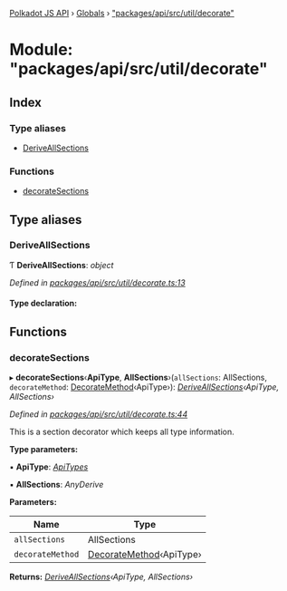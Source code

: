 [Polkadot JS API](../README.md) › [Globals](../globals.md) › ["packages/api/src/util/decorate"](_packages_api_src_util_decorate_.md)

# Module: "packages/api/src/util/decorate"

## Index

### Type aliases

* [DeriveAllSections](_packages_api_src_util_decorate_.md#deriveallsections)

### Functions

* [decorateSections](_packages_api_src_util_decorate_.md#decoratesections)

## Type aliases

###  DeriveAllSections

Ƭ **DeriveAllSections**: *object*

*Defined in [packages/api/src/util/decorate.ts:13](https://github.com/polkadot-js/api/blob/3989ae67b2/packages/api/src/util/decorate.ts#L13)*

#### Type declaration:

## Functions

###  decorateSections

▸ **decorateSections**‹**ApiType**, **AllSections**›(`allSections`: AllSections, `decorateMethod`: [DecorateMethod](_packages_api_src_types_base_.md#decoratemethod)‹ApiType›): *[DeriveAllSections](_packages_api_src_util_decorate_.md#deriveallsections)‹ApiType, AllSections›*

*Defined in [packages/api/src/util/decorate.ts:44](https://github.com/polkadot-js/api/blob/3989ae67b2/packages/api/src/util/decorate.ts#L44)*

This is a section decorator which keeps all type information.

**Type parameters:**

▪ **ApiType**: *[ApiTypes](_packages_api_src_types_base_.md#apitypes)*

▪ **AllSections**: *AnyDerive*

**Parameters:**

Name | Type |
------ | ------ |
`allSections` | AllSections |
`decorateMethod` | [DecorateMethod](_packages_api_src_types_base_.md#decoratemethod)‹ApiType› |

**Returns:** *[DeriveAllSections](_packages_api_src_util_decorate_.md#deriveallsections)‹ApiType, AllSections›*
